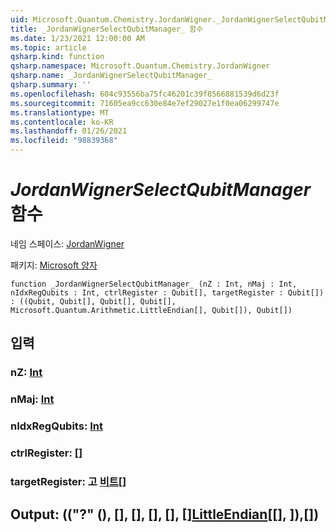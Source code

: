 ```yaml
---
uid: Microsoft.Quantum.Chemistry.JordanWigner._JordanWignerSelectQubitManager_
title: _JordanWignerSelectQubitManager_ 함수
ms.date: 1/23/2021 12:00:00 AM
ms.topic: article
qsharp.kind: function
qsharp.namespace: Microsoft.Quantum.Chemistry.JordanWigner
qsharp.name: _JordanWignerSelectQubitManager_
qsharp.summary: ''
ms.openlocfilehash: 604c93556ba75fc46201c39f8566881539d6d23f
ms.sourcegitcommit: 71605ea9cc630e84e7ef29027e1f0ea06299747e
ms.translationtype: MT
ms.contentlocale: ko-KR
ms.lasthandoff: 01/26/2021
ms.locfileid: "98839368"
---
```

# <a name="_jordanwignerselectqubitmanager_-function"></a>_JordanWignerSelectQubitManager_ 함수

네임 스페이스: [JordanWigner](xref:Microsoft.Quantum.Chemistry.JordanWigner)

패키지: [Microsoft 양자](https://nuget.org/packages/Microsoft.Quantum.Chemistry)




```qsharp
function _JordanWignerSelectQubitManager_ (nZ : Int, nMaj : Int, nIdxRegQubits : Int, ctrlRegister : Qubit[], targetRegister : Qubit[]) : ((Qubit, Qubit[], Qubit[], Qubit[], Microsoft.Quantum.Arithmetic.LittleEndian[], Qubit[]), Qubit[])
```


## <a name="input"></a>입력

### <a name="nz--int"></a>nZ: [Int](xref:microsoft.quantum.lang-ref.int)




### <a name="nmaj--int"></a>nMaj: [Int](xref:microsoft.quantum.lang-ref.int)




### <a name="nidxregqubits--int"></a>nIdxRegQubits: [Int](xref:microsoft.quantum.lang-ref.int)




### <a name="ctrlregister--qubit"></a>ctrlRegister: [](xref:microsoft.quantum.lang-ref.qubit)[]




### <a name="targetregister--qubit"></a>targetRegister: 고 [비트](xref:microsoft.quantum.lang-ref.qubit)[]





## <a name="output--qubitqubitqubitqubitlittleendianqubitqubit"></a>Output: (("?" (), [], [], [], [], [][](xref:microsoft.quantum.lang-ref.qubit)[LittleEndian](xref:Microsoft.Quantum.Arithmetic.LittleEndian)[[], [](xref:microsoft.quantum.lang-ref.qubit)]),[](xref:microsoft.quantum.lang-ref.qubit)[])[](xref:microsoft.quantum.lang-ref.qubit)[](xref:microsoft.quantum.lang-ref.qubit)[](xref:microsoft.quantum.lang-ref.qubit)

